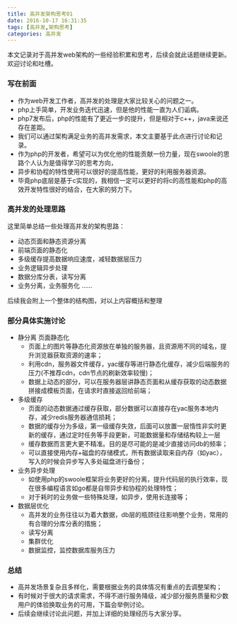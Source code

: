 ```yaml
---
title: 高并发架构思考01
date: 2016-10-17 16:31:35
tags: [高并发,架构思考]
categories: 高并发
---
```


本文记录对于高并发web架构的一些经验积累和思考，后续会就此话题继续更新。
欢迎讨论和吐槽。

### 写在前面
- 作为web开发工作者，高并发的处理是大家比较关心的问题之一。
- php上手简单，开发业务迭代迅速，但是他的性能一直为人们诟病。
- php7发布后，php的性能有了更近一步的提升，但是相对于c++，java来说还存在差距。
- 我们可以通过架构满足业务的高并发需求，本文主要基于此点进行讨论和记录。
- 作为php的开发者，希望可以为优化他的性能贡献一份力量，现在swoole的思路个人认为是值得学习的思考方向，
- 异步和协程的特性使用可以很好的提高性能，更好的利用服务器资源。
- 毕竟php底层是基于c实现的，我相信一定可以更好的将c的高性能和php的高效开发特性很好的结合，在大家的努力下。

### 高并发的处理思路
这里简单总结一些处理高并发的架构思路：

- 动态页面和静态资源分离
- 前端页面的静态化
- 多级缓存提高数据响应速度，减轻数据层压力
- 业务逻辑异步处理
- 数据分库分表，读写分离
- 业务分离，业务服务化
……

后续我会附上一个整体的结构图，对以上内容概括和整理
### 部分具体实施讨论
- 静分离 页面静态化
   - 页面上的图片等静态化资源放在单独的服务器，且资源用不同的域名，提升浏览器获取资源的速率；
   - 利用cdn，服务器文件缓存，yac缓存等进行静态化缓存，减少后端服务的压力(不推荐cdn，cdn节点的刷新效率较慢)；
   - 数据上动态的部分，可以在服务器层讲静态页面和从缓存获取的动态数据拼接成模板页面，在请求时直接返回给前端；
- 多级缓存
   - 页面的动态数据通过缓存获取，部分数据可以直接存在yac服务本地内存，减少redis服务器通信损耗；
   - 数据的缓存分为多级，第一级缓存失效，后面可以放置一层惰性非实时更新的缓存，通过定时任务等手段更新，可能数据量和存储结构较上一层
   - 缓存数据而言更大更不精准。目的是尽可能的是减少直接访问db的频率；
   - 可以直接使用内存+磁盘的存储模式，所有数据读取来自内存（如yac），写入的时候会异步写入多处磁盘进行备份；
- 业务异步处理
   - 如使用php的swoole框架将业务更好的分离，提升代码层的执行效率，现在很多编程语言如go都是自带异步和协程的处理特性；
   - 对于耗时的业务做一些特殊处理，如异步，使用长连接等；
- 数据层优化
   - 高并发的业务往往以为着大数据，db层的瓶颈往往影响整个业务，常用的有合理的分库分表的措施；
   - 读写分离
   - 集群优化
   - 数据监控，监控数据库服务压力
### 总结
- 高并发场景复杂且多样化，需要根据业务的具体情况有重点的去调整架构；
- 有时候对于很大的请求需求，不得不进行服务降级，减少部分服务质量和少数用户的体验换取业务的可用，下篇会举例讨论。
- 后续会继续讨论此问题，并加上详细的处理经历与大家分享。
